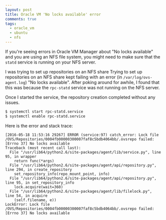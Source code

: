 ```yaml
---
layout: post
title: Oracle VM 'No locks available' error
comments: true
tags: 
  - oracle_vm
  - ubuntu
  - nfs
---
```


If you're seeing errors in Oracle VM Manager about "No locks available" and 
you are using an NFS file system, you might need to make sure that the 
`statd` service is running on your NFS server.
<!--more-->

I was trying to set up repositories on an NFS share
Trying to set up repositories on an NFS share kept failing with an error 
(in `/var/log/ovs-agent.log`) "No locks available".  After poking around 
for awhile, I found that this was because the `rpc-statd` service was not
running on the NFS server.

Once I started the service, the repository creation completed without any 
issues.

~~~ bash
$ systemctl start rpc-statd.service
$ systemctl enable rpc-statd.service
~~~

Here is the error and stack trace:

~~~
[2016-05-18 11:53:16 29267] ERROR (service:97) catch_error: Lock file /OVS/Repositories/0004fb00000300007faf8c5bdb4064bb/.ovsrepo failed: [Errno 37] No locks available
Traceback (most recent call last):
  File "/usr/lib64/python2.6/site-packages/agent/lib/service.py", line 95, in wrapper
    return func(*args)
  File "/usr/lib64/python2.6/site-packages/agent/api/repository.py", line 294, in create_repository
    set_repository_info(repo_mount_point, info)
  File "/usr/lib64/python2.6/site-packages/agent/api/repository.py", line 95, in set_repository_info
    lock.acquire(wait=360)
  File "/usr/lib64/python2.6/site-packages/agent/lib/filelock.py", line 54, in acquire
    (self.filename, e))
LockError: Lock file /OVS/Repositories/0004fb00000300007faf8c5bdb4064bb/.ovsrepo failed: [Errno 37] No locks available
~~~
